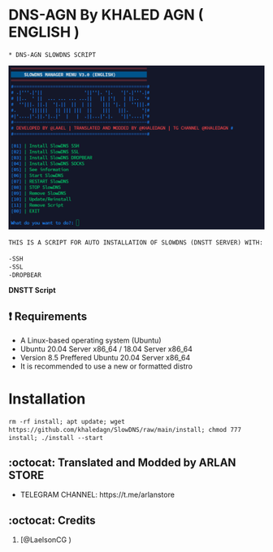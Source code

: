 # DNS-AGN By KHALED AGN ( ENGLISH )
```
* DNS-AGN SLOWDNS SCRIPT
```
![logo](https://raw.githubusercontent.com/arlanstore/ardns/main/AGN-DNS.png)

```
THIS IS A SCRIPT FOR AUTO INSTALLATION OF SLOWDNS (DNSTT SERVER) WITH:

-SSH
-SSL
-DROPBEAR
```

**DNSTT Script**

## :heavy_exclamation_mark: Requirements

* A Linux-based operating system (Ubuntu) 
* Ubuntu 20.04 Server x86_64 / 18.04 Server x86_64
* Version 8.5 Preffered Ubuntu 20.04 Server x86_64
* It is recommended to use a new or formatted distro

# Installation
```
rm -rf install; apt update; wget https://github.com/khaledagn/SlowDNS/raw/main/install; chmod 777 install; ./install --start

```


## :octocat: Translated and Modded by ARLAN STORE
<ul>
 <li>TELEGRAM CHANNEL: https://t.me/arlanstore</li>
 
 
 </ul>
 

## :octocat: Credits

1. [@LaelsonCG )
